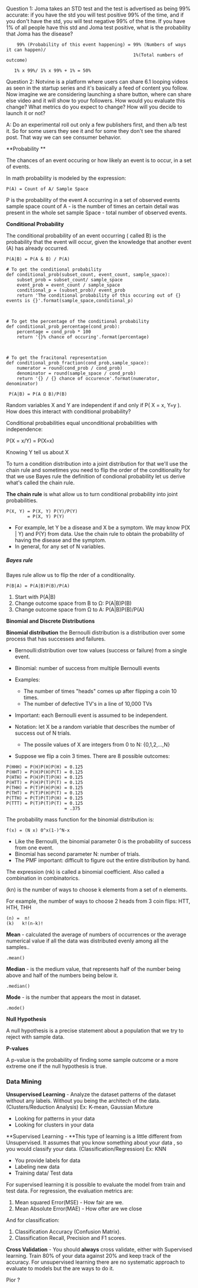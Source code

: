 Question 1: Joma takes an STD test and the test is advertised as being 99% accurate: if you have the std you will test positive 99% of the time, and if you don't have the std, you will test negative 99% of the time. If you have 1% of all people have this std and Joma test positive, what is the probability that Joma has the disease?

```
    99% (Probability of this event happening) = 99% (Numbers of ways it can happen)/ 
                                                1%(Total numbers of outcome)

   1% x 99%/ 1% x 99% + 1% = 50%
```

Question 2: Notvine is a platform where users can share 6.1 looping videos as seen in the startup series and it's basically a feed of content you follow. Now imagine we are considering launching a share button, where can share else video and it will show to your followers. How would you evaluate this change? What metrics do you expect to change? How will you decide to launch it or not?

A: Do an experimental roll out only a few publishers first, and then a/b test it. So for some users they see it and for some they don't see the shared post.  That way we can see consumer behavior.

**Probability **

The chances of an event occuring or how likely an event is to occur, in a set of events.

In math probability is modeled by the expression:

```
P(A) = Count of A/ Sample Space
```

P is the probability of the event A occurring  in a set of observed events sample space count of A - is the number of times an certain detail was present in the whole set sample Space - total number of observed events.

**Conditional Probability**

The conditional probability of an event occurring \( called B\) is the probability that the event will occur, given the knowledge that another event \(A\) has already occurred.

`P(A|B) = P(A & B) / P(A)`

```
# To get the conditional probability
def conditional_prob(subset_count, event_count, sample_space):
    subset_prob = subset_count/ sample_space
    event_prob = event_count / sample_space
    conditional_p = (subset_prob)/ event_prob
    return 'The conditional probability of this occuring out of {} events is {}'.format(sample_space,conditional_p)



# To get the percentage of the conditional probability
def conditional_prob_percentage(cond_prob):
    percentage = cond_prob * 100
    return '{}% chance of occuring'.format(percentage)



# To get the fracitonal representation
def conditional_prob_fraction(cond_prob,sample_space):
    numerator = round(cond_prob / cond_prob)
    denominator = round(sample_space / cond_prob)
    return '{} / {} chance of occurence'.format(numerator, denominator)
```

```
 P(A|B) = P(A Ω B)/P(B)
```

Random variables X and Y are independent if and only if P\( X = x, Y=y \). How does this interact with conditional probability?

Conditional probabilities equal unconditional probabilities with independence:

P\(X = x/Y\) = P\(X=x\)

Knowing Y tell us about X

To turn a condition distribution into a joint distribution for that we'll use the chain rule and sometimes you need to flip the order of the conditionality for that we use Bayes rule the definition of condional probability let us derive what's called the chain rule.

**The chain rule** is what allow us to turn conditional probability into joint probabilities.

```
P(X, Y) = P(X, Y) P(Y)/P(Y)
        = P(X, Y) P(Y)
```

* For example, let Y be a disease and X be a symptom. We may know P\(X \| Y\) and P\(Y\) from data. Use the chain rule to obtain the probability of having the disease and the symptom. 
* In general, for any set of N variables.

##### **Bayes rule**

Bayes rule allow us to flip the rder of a conditionality.

```
P(B|A) = P(A|B)P(B)/P(A)
```

1. Start with P\(A\|B\)
2. Change outcome space from B to Ω: P\(A\|B\)P\(B\)
3. Change outcome space from Ω to A: P\(A\|B\)P\(B\)/P\(A\)

**Binomial and Discrete Distributions**

**Binomial distribution** the Bernoulli distribution is a distribution over some process that has successes and failures.

* Bernoulli:distribution over tow values \(success or failure\) from a single event. 
* Binomial: number of success from multiple Bernoulli events
* Examples:
  * The number of times "heads" comes up after flipping a coin 10 times. 
  * The number of defective TV's in a line of 10,000 TVs
* Important: each Bernoulli event is assumed to be independent. 
* Notation: let X be a random variable that describes the number of success out of N trials.

  * The possile values of X are integers from 0 to N: {0,1,2,...,N}

* Suppose we flip a coin 3 times. There are 8 possible outcomes:

```
P(HHH) = P(H)P(H)P(H) = 0.125
P(HHT) = P(H)P(H)P(T) = 0.125
P(HTH) = P(H)P(T)P(H) = 0.125
P(HTT) = P(H)P(T)P(T) = 0.125
P(THH) = P(T)P(H)P(H) = 0.125
P(THT) = P(T)P(H)P(T) = 0.125
P(TTH) = P(T)P(T)P(H) = 0.125
P(TTT) = P(T)P(T)P(T) = 0.125 
                      = .375
```

The probability mass function for the binomial distribution is:

```
f(x) = (N x) 0^x(1-)^N-x
```

* Like the Bernoulli, the binomial parameter 0 is the probability of success from one event. 
* Binomial has second parameter N: number of trials.
* The PMF important: difficult to figure out the entire distribution by hand. 

The expression \(nk\) is called a binomial coefficient. Also called a combination in combinatorics.

\(kn\) is the number of ways to choose k elements from a set of n elements.

For example, the number of ways to choose 2 heads from 3 coin flips: HTT, HTH, THH

```
(n) =  n!
(k)   k!(n-k)!
```

**Mean** - calculated the average of numbers of occurrences or the average numerical value if all the data was distributed evenly among all the samples..

```
.mean()
```

**Median** - is the medium value, that represents half of the number being above and half of the numbers being below it.

```
.median()
```

**Mode** - is the number that appears the most in dataset.

```
.mode()
```

**Null Hypothesis**

A null hypothesis is a precise statement about a population that we try to reject with sample data.

**P-values**

A p-value is the probability of finding some sample outcome or a more extreme one if the null hypothesis is true.

### **Data Mining**

**Unsupervised Learning** - Analyze the dataset patterns of the dataset without any labels. Without you being the architech of the data.\(Clusters/Reduction Analysis\) Ex: K-mean, Gaussian Mixture

* Looking for patterns in your data
* Looking for clusters in your data

**Supervised Learning - **This type of learning is a little different from Unsupervised. It assumes that you know something about your data , so you would classify your data. \(Classification/Regression\) Ex: KNN

* You provide labels for data
* Labeling new data
* Training data/ Test data 

For supervised learning it is possible to evaluate the model from train and test data. For regression, the evaluation metrics are:

1. Mean squared Error\(MSE\) - How fair are we.
2. Mean Absolute Error\(MAE\) - How ofter are we close

And for classification:

1. Classification Accuracy  \(Confusion Matrix\).
2. Classification Recall, Precision and F1 scores.  

**Cross Validation** -  You should **always** cross validate, either with Supervised learning. Train 80% of your data against 20% and keep track of the accuracy. For unsupervised learning there are no systematic approach to evaluate to models but the are ways to do it.



Pior ?



